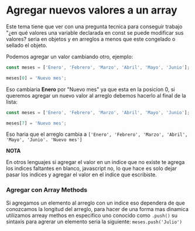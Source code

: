# Agregar nuevos valores a un array

Este tema tiene que ver con una pregunta tecnica para conseguir trabajo "¿en qué valores una variable declarada en const se puede modificar sus valores? seria en objetos y en arreglos a menos que este congelado o sellado el objeto.

Podemos agregar un valor cambiando otro, ejemplo:

``` javascript
const meses = ['Enero', 'Febrero', 'Marzo', 'Abril', 'Mayo', 'Junio'];

meses[0] = 'Nuevo mes';
```

Eso cambiaria **Enero** por "Nuevo mes" ya que esta en la posicion 0, si queremos agregar un nuevo valor al arreglo debemos hacerlo al final de la lista:

``` javascript
const meses = ['Enero', 'Febrero', 'Marzo', 'Abril', 'Mayo', 'Junio'];

meses[7] = 'Nuevo mes';
```

Eso haria que el arreglo cambia a `['Enero', 'Febrero', 'Marzo', 'Abril', 'Mayo', 'Junio'. 'Nuevo mes']`

**NOTA**

En otros lenguajes si agregar el valor en un indice que no existe te agrega los indices faltantes en blanco, javascript no, lo que hace es solo dejar pasar los indices y agregar el valor en el indice que escribiste.

### Agregar con Array Methods

Si agregamos un elemento al arreglo con un indice eso dependera de que conozcamos la longitud del arreglo, para hacer de una forma mas dinamica utilizamos arreay methos en especifico uno conocido como `.push()` su sintaxis para agrerar un elemento seria la siguiente: `meses.push('Julio')`
